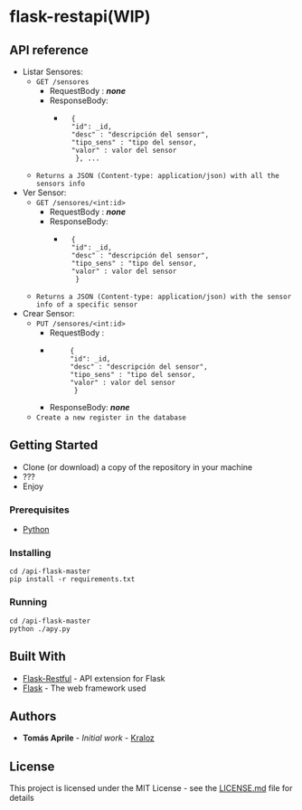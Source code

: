 # flask-restapi(WIP)

## API reference
* Listar Sensores:
    * ``` GET /sensores ```
        * RequestBody : **_none_**
        * ResponseBody:  
            * ``` 
                {
                "id": _id,
                "desc" : "descripción del sensor",
                "tipo_sens" : "tipo del sensor,
                "valor" : valor del sensor
                 }, ...
                 ```
    * ```Returns a JSON (Content-type: application/json) with all the sensors info```
* Ver Sensor:
    * ``` GET /sensores/<int:id> ```
        * RequestBody : **_none_**
        * ResponseBody:  
            * ``` 
                {
                "id": _id,
                "desc" : "descripción del sensor",
                "tipo_sens" : "tipo del sensor,
                "valor" : valor del sensor
                 }
                 ```
    * ```Returns a JSON (Content-type: application/json) with the sensor info of a specific sensor```
* Crear Sensor:
    * ``` PUT /sensores/<int:id> ```
        * RequestBody :
         * ``` 
                {
                "id": _id,
                "desc" : "descripción del sensor",
                "tipo_sens" : "tipo del sensor,
                "valor" : valor del sensor
                 }
             ```
        * ResponseBody:  **_none_** 
    * ```Create a new register in the database```

## Getting Started

* Clone (or download) a copy of the repository in your machine
* ???
* Enjoy

### Prerequisites

* [Python](https://www.python.org/)

### Installing

```
cd /api-flask-master
pip install -r requirements.txt
```
### Running
```
cd /api-flask-master
python ./apy.py
```

## Built With

* [Flask-Restful](https://flask-restful.readthedocs.io/en/latest/) - API extension for Flask
* [Flask](http://flask.pocoo.org/) - The web framework used
 
## Authors

* **Tomás Aprile** - *Initial work* - [Kraloz](https://github.com/Kraloz)

## License

This project is licensed under the MIT License - see the [LICENSE.md](LICENSE) file for details
